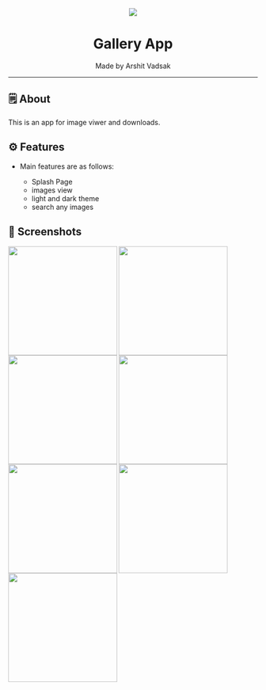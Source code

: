<div align="center">

<img src="https://user-images.githubusercontent.com/121868653/234747937-527f2738-e286-47ac-aa44-6801e83fb553.jpg">


# **Gallery App**
Made by Arshit Vadsak

---

</div>

## 🗒 About

This is an app for image viwer and downloads.

## ⚙️ Features

- Main features are as follows:

    - Splash Page
    - images view
    - light and dark theme
    - search any images
    
## 📲 Screenshots
<img align="left" src="https://user-images.githubusercontent.com/121868653/234746268-fd5621ec-f19b-49d3-8913-b536bda45e14.jpg" width="220px">
<img align="left" src="https://user-images.githubusercontent.com/121868653/234746360-c5e555bc-c836-44b7-8cf0-562852391809.jpg" width="220px">
<img align="left" src="https://user-images.githubusercontent.com/121868653/234746455-7565cac3-370d-4cf7-9a40-7b998c831355.jpg" width="220px">
<img align="left" src="https://user-images.githubusercontent.com/121868653/234746555-c4075ddf-19cd-481a-bd31-f9c3b908c401.jpg" width="220px">
<img align="left" https://user-images.githubusercontent.com/121868653/234746672-261e5341-d136-4876-a640-2299dd04e967.jpg" width="220px">
<img align="left" src="https://user-images.githubusercontent.com/121868653/234746795-5aae4599-1f25-4366-84e8-229d9c73ffa7.jpg"width="220px">
<img align="left" src="https://user-images.githubusercontent.com/121868653/234747562-01fe0cbe-7485-4ba6-8860-2ef13df267d8.jpg"width="220px">
<img align="left" src="https://user-images.githubusercontent.com/121868653/234747567-6c10155e-f873-40b3-be25-9f92cbe811fb.jpg"width="220px">

